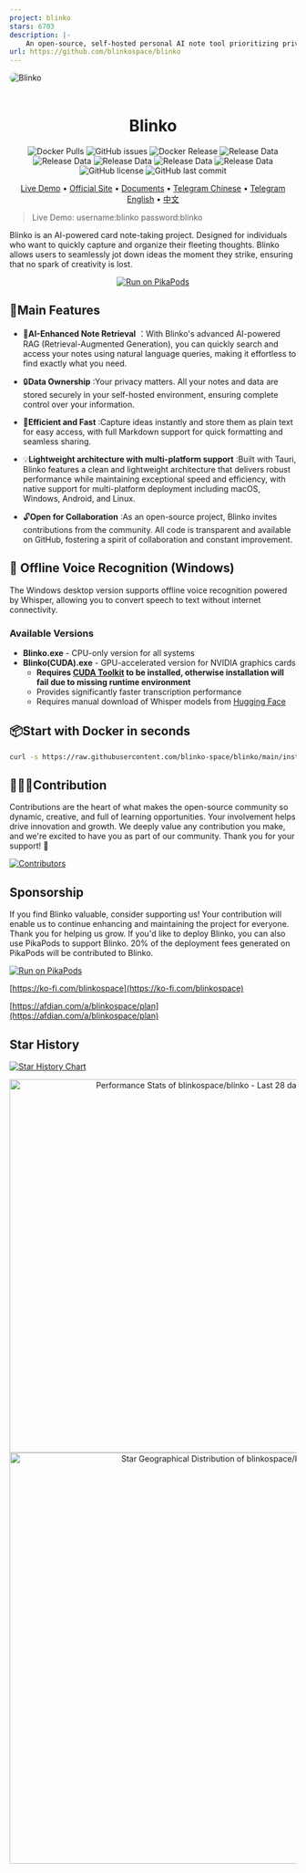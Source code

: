 ```yaml
---
project: blinko
stars: 6703
description: |-
    An open-source, self-hosted personal AI note tool prioritizing privacy, built using TypeScript .
url: https://github.com/blinkospace/blinko
---
```



<img style="border-radius:20px;margin-bottom:20px" src="./app/public/home.png" alt="Blinko" />

<h1 align="center">Blinko</h1>

<div align="center">

![Docker Pulls](https://img.shields.io/docker/pulls/blinkospace/blinko?color=ff4444&labelColor=black&logo=docker&logoColor=white&style=flat-square)
![GitHub issues](https://img.shields.io/github/v/release/blinko-space/blinko?color=369eff&labelColor=black&logo=github&style=flat-square)
![Docker Release](https://img.shields.io/docker/v/blinkospace/blinko?color=369eff&label=docker&labelColor=black&logo=docker&logoColor=white&style=flat-square&sort=semver)
![Release Data](https://img.shields.io/github/release-date/blinko-space/blinko?labelColor=black&style=flat-square)
![Release Data]( https://img.shields.io/github/contributors/blinko-space/blinko?color=c4f042&labelColor=black&style=flat-square)
![Release Data](https://img.shields.io/github/forks/blinko-space/blinko?color=8ae8ff&labelColor=black&style=flat-square)
![Release Data]( https://img.shields.io/github/stars/blinko-space/blinko?color=ffcb47&labelColor=black&style=flat-square)
![Release Data]( https://img.shields.io/github/issues/blinko-space/blinko?color=ff80eb&labelColor=black&style=flat-square)
![GitHub license](https://img.shields.io/github/license/blinko-space/blinko?color=white&labelColor=black&logo=github&style=flat-square)
![GitHub last commit](https://img.shields.io/github/last-commit/blinko-space/blinko?color=369eff&labelColor=black&logo=github&style=flat-square)

</div>

<div align="center">

[Live Demo](https://demo.blinko.space) •
[Official Site](https://blinko.space) •
[Documents](https://docs.blinko.space/) •
[Telegram Chinese](https://t.me/blinkoChinese) •
[Telegram English](https://t.me/blinkoEnglish) •
[中文](README.zh-CN.md)
</div>

> Live Demo: username:blinko password:blinko



Blinko is an AI-powered card note-taking project. Designed for individuals who want to quickly capture and organize their fleeting thoughts. Blinko allows users to seamlessly jot down ideas the moment they strike, ensuring that no spark of creativity is lost.

<div align="center">

[![Run on PikaPods](./app/public/run-on-pikapods.svg)](https://www.pikapods.com/pods?run=blinko)

</div>

## 🚀Main Features
- 🤖**AI-Enhanced Note Retrieval** ：With Blinko's advanced AI-powered RAG (Retrieval-Augmented Generation), you can quickly search and access your notes using natural language queries, making it effortless to find exactly what you need.

- 🔒**Data Ownership** :Your privacy matters. All your notes and data are stored securely in your self-hosted environment, ensuring complete control over your information.

- 🚀**Efficient and Fast** :Capture ideas instantly and store them as plain text for easy access, with full Markdown support for quick formatting and seamless sharing.

- 💡**Lightweight architecture with multi-platform support** :Built with Tauri, Blinko features a clean and lightweight architecture that delivers robust performance while maintaining exceptional speed and efficiency, with native support for multi-platform deployment including macOS, Windows, Android, and Linux.

- 🔓**Open for Collaboration** :As an open-source project, Blinko invites contributions from the community. All code is transparent and available on GitHub, fostering a spirit of collaboration and constant improvement.

## 🎤 Offline Voice Recognition (Windows)

The Windows desktop version supports offline voice recognition powered by Whisper, allowing you to convert speech to text without internet connectivity.

### Available Versions
- **Blinko.exe** - CPU-only version for all systems
- **Blinko(CUDA).exe** - GPU-accelerated version for NVIDIA graphics cards
  - **Requires [CUDA Toolkit](https://developer.nvidia.com/cuda-downloads) to be installed, otherwise installation will fail due to missing runtime environment**
  - Provides significantly faster transcription performance
  - Requires manual download of Whisper models from [Hugging Face](https://huggingface.co/ggerganov/whisper.cpp/tree/main)

## 📦Start with Docker in seconds

```bash
curl -s https://raw.githubusercontent.com/blinko-space/blinko/main/install.sh | bash
```

## 👨🏼‍💻Contribution
Contributions are the heart of what makes the open-source community so dynamic, creative, and full of learning opportunities. Your involvement helps drive innovation and growth. We deeply value any contribution you make, and we're excited to have you as part of our community. Thank you for your support! 🙌

[![Contributors](https://contrib.rocks/image?repo=blinko-space/blinko)]([...](https://github.com/blinko-space/blinko/graphs/contributors))



## Sponsorship
If you find Blinko valuable, consider supporting us! Your contribution will enable us to continue enhancing and maintaining the project for everyone. Thank you for helping us grow. If you'd like to deploy Blinko, you can also use PikaPods to support Blinko. 20% of the deployment fees generated on PikaPods will be contributed to Blinko.

[![Run on PikaPods](./app/public/run-on-pikapods.svg)](https://www.pikapods.com/pods?run=blinko)

[https://ko-fi.com/blinkospace](https://ko-fi.com/blinkospace)

[https://afdian.com/a/blinkospace/plan](https://afdian.com/a/blinkospace/plan)

## Star History

[![Star History Chart](https://api.star-history.com/svg?repos=blinko-space/blinko&type=Date)](https://star-history.com/#blinko-space/blinko&Date)

<div align="center">
    <a href="https://next.ossinsight.io/widgets/official/compose-last-28-days-stats?repo_id=877230294" target="_blank" style="display: block" align="center">
  <picture>
    <source media="(prefers-color-scheme: dark)" srcset="https://next.ossinsight.io/widgets/official/compose-last-28-days-stats/thumbnail.png?repo_id=877230294&image_size=auto&color_scheme=dark" width="655" height="auto">
    <img alt="Performance Stats of blinkospace/blinko - Last 28 days" src="https://next.ossinsight.io/widgets/official/compose-last-28-days-stats/thumbnail.png?repo_id=877230294&image_size=auto&color_scheme=light" width="655" height="auto">
  </picture>
    </a>
</div>

<div align="center">
    <a href="https://next.ossinsight.io/widgets/official/analyze-repo-stars-map?repo_id=877230294&activity=stars" target="_blank" style="display: block" align="center">
  <picture>
    <source media="(prefers-color-scheme: dark)" srcset="https://next.ossinsight.io/widgets/official/analyze-repo-stars-map/thumbnail.png?repo_id=877230294&activity=stars&image_size=auto&color_scheme=dark" width="721" height="auto">
    <img alt="Star Geographical Distribution of blinkospace/blinko" src="https://next.ossinsight.io/widgets/official/analyze-repo-stars-map/thumbnail.png?repo_id=877230294&activity=stars&image_size=auto&color_scheme=light" width="721" height="auto">
  </picture>
    </a>
</div>

